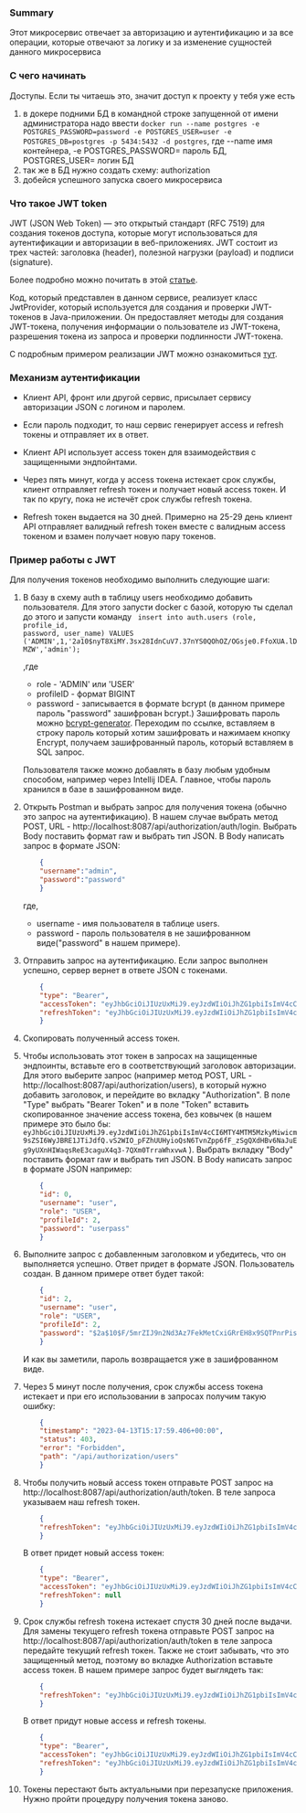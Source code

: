 ### Summary

Этот микросервис отвечает за авторизацию и аутентификацию и за все операции, которые отвечают за логику и за изменение сущностей данного микросервиса

### С чего начинать

Доступы. Если ты читаешь это, значит доступ к проекту у тебя уже есть
<ol>
<li>в докере подними БД в командной строке запущенной от имени администратора надо ввести <code>docker run --name postgres -e POSTGRES_PASSWORD=password -e POSTGRES_USER=user -e POSTGRES_DB=postgres -p 5434:5432 -d postgres</code>, где --name имя контейнера, -e POSTGRES_PASSWORD= пароль БД,  POSTGRES_USER= логин БД</li>
<li>так же в БД нужно создать схему: authorization</li>
<li>добейся успешного запуска своего микросервиса</li>
</ol>


### Что такое JWT token

JWT (JSON Web Token) — это открытый стандарт (RFC 7519) для создания токенов доступа, которые могут использоваться для аутентификации и авторизации в веб-приложениях. JWT состоит из трех частей: заголовка (header), полезной нагрузки (payload) и подписи (signature).

Более подробно можно почитать в этой [статье](https://struchkov.dev/blog/ru/what-is-jwt/).

Код, который представлен в данном сервисе, реализует класс JwtProvider, который используется для создания и проверки JWT-токенов в Java-приложении. Он предоставляет методы для создания JWT-токена, получения информации о пользователе из JWT-токена, разрешения токена из запроса и проверки подлинности JWT-токена.

С подробным примером реализации JWT можно ознакомиться [тут](https://struchkov.dev/blog/ru/jwt-implementation-in-spring/).

### Механизм аутентификации

* Клиент API, фронт или другой сервис, присылает сервису авторизации JSON с логином и паролем.


* Если пароль подходит, то наш сервис генерирует access и refresh токены и отправляет их в ответ.


* Клиент API использует access токен для взаимодействия с защищенными эндпойнтами.


* Через пять минут, когда у access токена истекает срок службы, клиент отправляет refresh токен и получает новый access токен. И так по кругу, пока не истечёт срок службы refresh токена.


* Refresh токен выдается на 30 дней. Примерно на 25-29 день клиент API отправляет валидный refresh токен вместе с валидным access токеном и взамен получает новую пару токенов.

### Пример работы с JWT

Для получения токенов необходимо выполнить следующие шаги:

1.  В базу в схему auth в таблицу users необходимо добавить пользователя. Для этого запусти docker с базой, которую ты сделал до этого и запусти команду
    <code>
    insert into auth.users (role, profile_id, password, user_name) VALUES ('ADMIN',1,'$2a$10$nyT8XiMY.3sx28IdnCuV7.37nYS0QOhOZ/OGsje0.FfoXUA.lDMZW','admin');
    </code>

    ,где
    
    *   role - 'ADMIN' или 'USER'
    *   profileID - формат BIGINT
    *   password - записывается в формате bcrypt (в данном примере пароль "password" зашифрован bcrypt.) Зашифровать пароль можно [bcrypt-generator](https://bcrypt-generator.com/). Переходим по ссылке, вставляем в строку пароль который хотим зашифровать и нажимаем кнопку Encrypt, получаем зашифрованный пароль, который вставляем в SQL запрос.

    Пользователя также можно добавлять в базу любым удобным способом, например через Intellij IDEA. Главное, чтобы пароль хранился в базе в зашифрованном виде.


2.  Открыть Postman и выбрать запрос для получения токена (обычно это запрос на аутентификацию). В нашем случае выбрать метод POST, URL - http://localhost:8087/api/authorization/auth/login. Выбрать Body поставить формат raw и выбрать тип JSON. В Body написать запрос в формате JSON:
    ```json
        {
        "username":"admin",
        "password":"password"
        }  
    ```

    где,
    
    *   username - имя пользователя в таблице users.
    *   password - пароль пользователя в не зашифрованном виде("password" в нашем примере).
    

3.  Отправить запрос на аутентификацию. Если запрос выполнен успешно, сервер вернет в ответе JSON с токенами.
    ```json
        {
        "type": "Bearer",
        "accessToken": "eyJhbGciOiJIUzUxMiJ9.eyJzdWIiOiJhZG1pbiIsImV4cCI6MTY4MTM5MzkyMiwicm9sZSI6WyJBRE1JTiJdfQ.vS2WIO_pFZhUUHyioQsN6TvnZpp6fF_zSgQXdHBv6NaJuEg9yUXnHIWaqsReE3caguX4q3-7QXm0TrraWhxvwA",
        "refreshToken": "eyJhbGciOiJIUzUxMiJ9.eyJzdWIiOiJhZG1pbiIsImV4cCI6MTY4Mzk4NTYyMn0.NiOxYRiFNbdmeR3hy_7e3qMNfSDulIQK_hIK3Od720jGkUEFHmPkzGg0GCKfPUdPN2DJ9GGChFey65VOBI3Suw"
        }
    ```

4.  Скопировать полученный access токен.

 
5.  Чтобы использовать этот токен в запросах на защищенные эндпоинты, вставьте его в соответствующий заголовок авторизации. Для этого выберите запрос (например метод POST, URL - http://localhost:8087/api/authorization/users), в который нужно добавить заголовок, и перейдите во вкладку "Authorization". В поле "Type" выбрать "Bearer Token" и в поле "Token" вставить скопированное значение access токена, без ковычек (в нашем примере это было бы: <code>eyJhbGciOiJIUzUxMiJ9.eyJzdWIiOiJhZG1pbiIsImV4cCI6MTY4MTM5MzkyMiwicm9sZSI6WyJBRE1JTiJdfQ.vS2WIO_pFZhUUHyioQsN6TvnZpp6fF_zSgQXdHBv6NaJuEg9yUXnHIWaqsReE3caguX4q3-7QXm0TrraWhxvwA</code> ). Выбрать вкладку "Body" поставить формат raw и выбрать тип JSON. В Body написать запрос в формате JSON например:
    ```json
        {
        "id": 0,
        "username": "user",
        "role": "USER",
        "profileId": 2,
        "password": "userpass"
        }
    ```


6.  Выполните запрос с добавленным заголовком и убедитесь, что он выполняется успешно. Ответ придет в формате JSON. Пользователь создан. В данном примере ответ будет такой:
    ```json
        {
        "id": 2,
        "username": "user",
        "role": "USER",
        "profileId": 2,
        "password": "$2a$10$F/5mrZIJ9n2Nd3Az7FekMetCxiGRrEH8x9SQTPnrPispL8Z.CE/Da"
        }
    ``` 

    И как вы заметили, пароль возвращается уже в зашифрованном виде.


7.  Через 5 минут после получения, срок службы access токена истекает и при его использовании в запросах получим такую ошибку:
    ```json
        {
        "timestamp": "2023-04-13T15:17:59.406+00:00",
        "status": 403,
        "error": "Forbidden",
        "path": "/api/authorization/users"
        }
    ```
8.  Чтобы получить новый access токен отправьте POST запрос на http://localhost:8087/api/authorization/auth/token. В теле запроса указываем наш refresh токен.
    ```json
        {
        "refreshToken": "eyJhbGciOiJIUzUxMiJ9.eyJzdWIiOiJhZG1pbiIsImV4cCI6MTY4Mzk4NTYyMn0.NiOxYRiFNbdmeR3hy_7e3qMNfSDulIQK_hIK3Od720jGkUEFHmPkzGg0GCKfPUdPN2DJ9GGChFey65VOBI3Suw"
        }
    ``` 
    В ответ придет новый access токен:
    ```json
        {
        "type": "Bearer",
        "accessToken": "eyJhbGciOiJIUzUxMiJ9.eyJzdWIiOiJhZG1pbiIsImV4cCI6MTY4MTQwMDE5Mywicm9sZSI6WyJBRE1JTiJdfQ.XI_g8G6q_A1FVAd1GgD8z-hvRihRCGvOyhh49t5pzqTq9plU39cnsYuvu4EiVefiPyQNQmgxO5ML1qk-P1b7Fg",
        "refreshToken": null
        }
    ```
    

9.  Срок службы refresh токена истекает спустя 30 дней после выдачи. Для замены текущего refresh токена отправьте POST запрос на http://localhost:8087/api/authorization/auth/token в теле запроса передайте текущий refresh токен. Также не стоит забывать, что это защищенный метод, поэтому во вкладке Authorization вставьте access токен. В нашем примере запрос будет выглядеть так:
    ```json
        {
        "refreshToken": "eyJhbGciOiJIUzUxMiJ9.eyJzdWIiOiJhZG1pbiIsImV4cCI6MTY4Mzk4NTYyMn0.NiOxYRiFNbdmeR3hy_7e3qMNfSDulIQK_hIK3Od720jGkUEFHmPkzGg0GCKfPUdPN2DJ9GGChFey65VOBI3Suw"
        }
    ```
    В ответ придут новые access и refresh токены.
    ```json
        {
        "type": "Bearer",
        "accessToken": "eyJhbGciOiJIUzUxMiJ9.eyJzdWIiOiJhZG1pbiIsImV4cCI6MTY4MTQwMzE2MCwicm9sZSI6WyJBRE1JTiJdfQ.edu_qt6zJzKUbsEISe-C1IaXhJgFVObVx7iFpbZFislk95MmxzdMaK19sJzf3JwkAeTRbEBgat0vOQ5R831UvA",
        "refreshToken": "eyJhbGciOiJIUzUxMiJ9.eyJzdWIiOiJhZG1pbiIsImV4cCI6MTY4Mzk5NDg2MH0.h20WzV415mDXQ6irpIt4gTZUGqBO975NoRsQN19X3TbynL2t3HgED1EEw4zV1PQzlyGdMOz2FAS7JAVR8BNJiA"
        }
    ```
10. Токены перестают быть актуальными при перезапуске приложения. Нужно пройти процедуру получения токена заново.